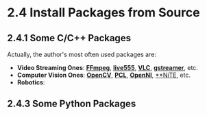 # 2.4 Install Packages from Source


## 2.4.1 Some C/C++ Packages


Actually, the author's most often used packages are:

* **Video Streaming Ones**: [**FFmpeg**](http://ffmpeg.org/), [**live555**](http://www.live555.com/), [**VLC**](https://www.videolan.org/index.html), [**gstreamer**](https://gstreamer.freedesktop.org/), etc.
* **Computer Vision Ones**: [**OpenCV**](http://opencv.org/), [**PCL**](http://pointclouds.org/), [**OpenNI**](https://structure.io/openni), [**NiTE](http://openni.ru/files/nite/index.html), etc.
* **Robotics**: 


## 2.4.3 Some Python Packages
